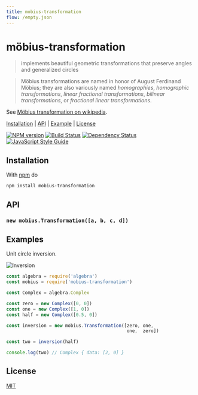 ```yaml
---
title: mobius-transformation
flow: /empty.json
---
```

# möbius-transformation

> implements beautiful geometric transformations that preserve angles and generalized circles

> Möbius transformations are named in honor of August Ferdinand Möbius; they are also variously named *homographies*, *homographic transformations*, *linear fractional transformations*, *bilinear transformations*, or *fractional linear transformations*.

See [Möbius transformation on wikipedia][mobius_wiki].

[Installation](#installation) |
[API](#api) |
[Example](#examples) |
[License](#license)

[![NPM version](https://badge.fury.io/js/mobius-transformation.svg)](http://badge.fury.io/js/mobius-transformation)
[![Build Status](https://travis-ci.org/fibo/mobius-transformation.svg?branch=master)](https://travis-ci.org/fibo/mobius-transformation?branch=master)
[![Dependency Status](https://gemnasium.com/fibo/mobius-transformation.svg)](https://gemnasium.com/fibo/mobius-transformation)
[![JavaScript Style Guide](https://img.shields.io/badge/code_style-standard-brightgreen.svg)](https://standardjs.com)

## Installation

With [npm](https://npmjs.org/) do

```bash
npm install mobius-transformation
```

## API

### `new mobius.Transformation([a, b, c, d])`

## Examples

Unit circle inversion.

![Inversion][example_svg]

```javascript
const algebra = require('algebra')
const mobius = require('mobius-transformation')

const Complex = algebra.Complex

const zero = new Complex([0, 0])
const one = new Complex([1, 0])
const half = new Complex([0.5, 0])

const inversion = new mobius.Transformation([zero, one,
                                             one,  zero])

const two = inversion(half)

console.log(two) // Complex { data: [2, 0] }
```

## License

[MIT](http://g14n.info/mit-license/)

[mobius_wiki]: https://en.wikipedia.org/wiki/M%C3%B6bius_transformation
[example_svg]: http://g14n.info/mobius-transformation/unit-circle-inversion.svg
